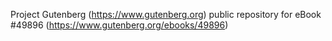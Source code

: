 Project Gutenberg (https://www.gutenberg.org) public repository for eBook #49896 (https://www.gutenberg.org/ebooks/49896)
